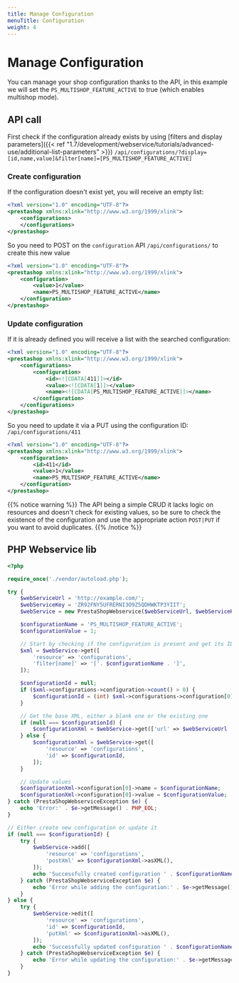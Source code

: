 ```yaml
---
title: Manage Configuration
menuTitle: Configuration
weight: 4
---
```


# Manage Configuration

You can manage your shop configuration thanks to the API, in this example we will set the `PS_MULTISHOP_FEATURE_ACTIVE` to true (which enables multishop mode).

## API call

First check if the configuration already exists by using [filters and display parameters]({{< ref "1.7/development/webservice/tutorials/advanced-use/additional-list-parameters" >}}) `/api/configurations/?display=[id,name,value]&filter[name]=[PS_MULTISHOP_FEATURE_ACTIVE]`

### Create configuration

If the configuration doesn't exist yet, you will receive an empty list:

```xml
<?xml version="1.0" encoding="UTF-8"?>
<prestashop xmlns:xlink="http://www.w3.org/1999/xlink">
    <configurations>
    </configurations>
</prestashop>
```

So you need to POST on the `configuration` API `/api/configurations/` to create this new value

```xml
<?xml version="1.0" encoding="UTF-8"?>
<prestashop xmlns:xlink="http://www.w3.org/1999/xlink">
    <configuration>
        <value>1</value>
        <name>PS_MULTISHOP_FEATURE_ACTIVE</name>
    </configuration>
</prestashop>
```

### Update configuration

If it is already defined you will receive a list with the searched configuration:

```xml
<?xml version="1.0" encoding="UTF-8"?>
<prestashop xmlns:xlink="http://www.w3.org/1999/xlink">
    <configurations>
        <configuration>
            <id><![CDATA[411]]></id>
            <value><![CDATA[1]]></value>
            <name><![CDATA[PS_MULTISHOP_FEATURE_ACTIVE]]></name>
        </configuration>
    </configurations>
</prestashop>
```

So you need to update it via a PUT using the configuration ID: `/api/configurations/411`

```xml
<?xml version="1.0" encoding="UTF-8"?>
<prestashop xmlns:xlink="http://www.w3.org/1999/xlink">
    <configuration>
        <id>411</id>
        <value>1</value>
        <name>PS_MULTISHOP_FEATURE_ACTIVE</name>
    </configuration>
</prestashop>
```

{{% notice warning %}}
The API being a simple CRUD it lacks logic on resources and doesn't check for existing values, so be sure to check the existence of the configuration and use the appropriate action `POST|PUT` if you want to avoid duplicates.
{{% /notice %}}

## PHP Webservice lib

```php
<?php

require_once('./vendor/autoload.php');

try {
    $webServiceUrl = 'http://example.com/';
    $webServiceKey = 'ZR92FNY5UFRERNI3O9Z5QDHWKTP3YIIT';
    $webService = new PrestaShopWebservice($webServiceUrl, $webServiceKey, false);

    $configurationName = 'PS_MULTISHOP_FEATURE_ACTIVE';
    $configurationValue = 1;

    // Start by checking if the configuration is present and get its ID
    $xml = $webService->get([
        'resource' => 'configurations',
        'filter[name]' => '['. $configurationName . ']',
    ]);

    $configurationId = null;
    if ($xml->configurations->configuration->count() > 0) {
        $configurationId = (int) $xml->configurations->configuration[0]->attributes()['id'];
    }

    // Get the base XML, either a blank one or the existing one
    if (null === $configurationId) {
        $configurationXml = $webService->get(['url' => $webServiceUrl . 'api/configurations?schema=blank']);    
    } else {
        $configurationXml = $webService->get([
            'resource' => 'configurations',
            'id' => $configurationId,
        ]);    
    }

    // Update values
    $configurationXml->configuration[0]->name = $configurationName;
    $configurationXml->configuration[0]->value = $configurationValue;
} catch (PrestaShopWebserviceException $e) {
    echo 'Error:' . $e->getMessage() . PHP_EOL;
}

// Either create new configuration or update it
if (null === $configurationId) {
    try {
        $webService->add([
            'resource' => 'configurations',
            'postXml' => $configurationXml->asXML(),
        ]);
        echo 'Successfully created configuration ' . $configurationName . ' = ' . $configurationValue . PHP_EOL;
    } catch (PrestaShopWebserviceException $e) {
        echo 'Error while adding the configuration:' . $e->getMessage() . PHP_EOL;
    }
} else {
    try {
        $webService->edit([
            'resource' => 'configurations',
            'id' => $configurationId,
            'putXml' => $configurationXml->asXML(),
        ]);
        echo 'Successfully updated configuration ' . $configurationName . ' = ' . $configurationValue . PHP_EOL;
    } catch (PrestaShopWebserviceException $e) {
        echo 'Error while updating the configuration:' . $e->getMessage() . PHP_EOL;
    }
}
```

